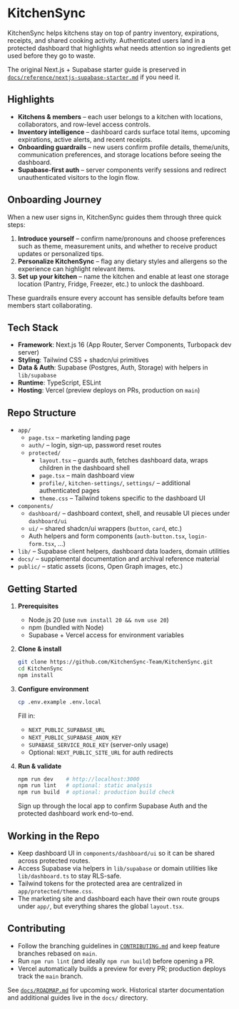 # KitchenSync

KitchenSync helps kitchens stay on top of pantry inventory, expirations, receipts, and shared cooking activity. Authenticated users land in a protected dashboard that highlights what needs attention so ingredients get used before they go to waste.

The original Next.js + Supabase starter guide is preserved in [`docs/reference/nextjs-supabase-starter.md`](docs/reference/nextjs-supabase-starter.md) if you need it.

## Highlights

- **Kitchens & members** – each user belongs to a kitchen with locations, collaborators, and row-level access controls.
- **Inventory intelligence** – dashboard cards surface total items, upcoming expirations, active alerts, and recent receipts.
- **Onboarding guardrails** – new users confirm profile details, theme/units, communication preferences, and storage locations before seeing the dashboard.
- **Supabase-first auth** – server components verify sessions and redirect unauthenticated visitors to the login flow.

## Onboarding Journey

When a new user signs in, KitchenSync guides them through three quick steps:

1. **Introduce yourself** – confirm name/pronouns and choose preferences such as theme, measurement units, and whether to receive product updates or personalized tips.
2. **Personalize KitchenSync** – flag any dietary styles and allergens so the experience can highlight relevant items.
3. **Set up your kitchen** – name the kitchen and enable at least one storage location (Pantry, Fridge, Freezer, etc.) to unlock the dashboard.

These guardrails ensure every account has sensible defaults before team members start collaborating.

## Tech Stack

- **Framework**: Next.js 16 (App Router, Server Components, Turbopack dev server)
- **Styling**: Tailwind CSS + shadcn/ui primitives
- **Data & Auth**: Supabase (Postgres, Auth, Storage) with helpers in `lib/supabase`
- **Runtime**: TypeScript, ESLint
- **Hosting**: Vercel (preview deploys on PRs, production on `main`)

## Repo Structure

- `app/`
  - `page.tsx` – marketing landing page
  - `auth/` – login, sign-up, password reset routes
  - `protected/`
    - `layout.tsx` – guards auth, fetches dashboard data, wraps children in the dashboard shell
    - `page.tsx` – main dashboard view
    - `profile/`, `kitchen-settings/`, `settings/` – additional authenticated pages
    - `theme.css` – Tailwind tokens specific to the dashboard UI
- `components/`
  - `dashboard/` – dashboard context, shell, and reusable UI pieces under `dashboard/ui`
  - `ui/` – shared shadcn/ui wrappers (`button`, `card`, etc.)
  - Auth helpers and form components (`auth-button.tsx`, `login-form.tsx`, …)
- `lib/` – Supabase client helpers, dashboard data loaders, domain utilities
- `docs/` – supplemental documentation and archival reference material
- `public/` – static assets (icons, Open Graph images, etc.)

## Getting Started

1. **Prerequisites**
   - Node.js 20 (use `nvm install 20 && nvm use 20`)
   - npm (bundled with Node)
   - Supabase + Vercel access for environment variables

2. **Clone & install**
   ```bash
   git clone https://github.com/KitchenSync-Team/KitchenSync.git
   cd KitchenSync
   npm install
   ```

3. **Configure environment**
   ```bash
   cp .env.example .env.local
   ```
   Fill in:
   - `NEXT_PUBLIC_SUPABASE_URL`
   - `NEXT_PUBLIC_SUPABASE_ANON_KEY`
   - `SUPABASE_SERVICE_ROLE_KEY` (server-only usage)
   - Optional: `NEXT_PUBLIC_SITE_URL` for auth redirects

4. **Run & validate**
   ```bash
   npm run dev    # http://localhost:3000
   npm run lint   # optional: static analysis
   npm run build  # optional: production build check
   ```
   Sign up through the local app to confirm Supabase Auth and the protected dashboard work end-to-end.

## Working in the Repo

- Keep dashboard UI in `components/dashboard/ui` so it can be shared across protected routes.
- Access Supabase via helpers in `lib/supabase` or domain utilities like `lib/dashboard.ts` to stay RLS-safe.
- Tailwind tokens for the protected area are centralized in `app/protected/theme.css`.
- The marketing site and dashboard each have their own route groups under `app/`, but everything shares the global `layout.tsx`.

## Contributing

- Follow the branching guidelines in [`CONTRIBUTING.md`](CONTRIBUTING.md) and keep feature branches rebased on `main`.
- Run `npm run lint` (and ideally `npm run build`) before opening a PR.
- Vercel automatically builds a preview for every PR; production deploys track the `main` branch.

See [`docs/ROADMAP.md`](docs/ROADMAP.md) for upcoming work. Historical starter documentation and additional guides live in the `docs/` directory.
